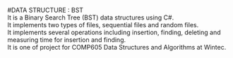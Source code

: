 #DATA STRUCTURE : BST
<br> It is a Binary Search Tree (BST) data structures using C#. <br>
It implements two types of files, sequential files and random files. <br>
It implements several operations including insertion, finding, deleting and measuring time for insertion and finding. <br>
It is one of project for COMP605 Data Structures and Algorithms at Wintec.
